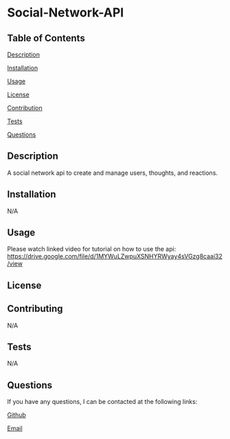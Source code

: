 # Social-Network-API


  ## Table of Contents

  [Description](#description)

  [Installation](#installation)

  [Usage](#usage)

  [License](#license)

  [Contribution](#contribution)

  [Tests](#test)
  
  [Questions](#questions)

## Description

A social network api to create and manage users, thoughts, and reactions.

## Installation

N/A

## Usage

Please watch linked video for tutorial on how to use the api: https://drive.google.com/file/d/1MYWuLZwpuXSNHYRWyay4sVGzg8caai32/view

## License



## Contributing

N/A

## Tests

N/A

## Questions

If you have any questions, I can be contacted at the following links:

[Github](https://www.github.com/Cashew1337)

[Email](mailto:matt.caschetto@gmail.com)
